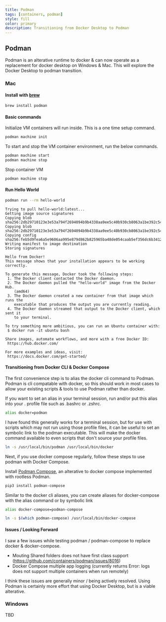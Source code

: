 ```yaml
---
title: Podman
tags: [containers, podman]
style: fill
color: primary
description: Transitioning from Docker Desktop to Podman
---
```



## Podman

Podman is an alterative runtime to docker & can now operate as a replacement for docker desktop on Windows & Mac.  This will explore the Docker Desktop to podman transition.

### Mac

#### Install with [brew](/articles/brew)

```bash
brew install podman
```

#### Basic commands

Initialize VM containers will run inside.  This is a one time setup command.
```bash
podman machine init
```

To start and stop the VM container environment, run the below commands.
```bash
podman machine start
podman machine stop
```

Stop container VM
```bash
podman machine stop
```

#### Run Hello World

```bash
podman run --rm hello-world
```
```
Trying to pull hello-world:latest...
Getting image source signatures
Copying blob sha256:2db29710123e3e53a794f2694094b9b4338aa9ee5c40b930cb8063a1be392c54
Copying blob sha256:2db29710123e3e53a794f2694094b9b4338aa9ee5c40b930cb8063a1be392c54
Copying config sha256:feb5d9fea6a5e9606aa995e879d862b825965ba48de054caab5ef356dc6b3412
Writing manifest to image destination
Storing signatures

Hello from Docker!
This message shows that your installation appears to be working correctly.

To generate this message, Docker took the following steps:
 1. The Docker client contacted the Docker daemon.
 2. The Docker daemon pulled the "hello-world" image from the Docker Hub.
    (amd64)
 3. The Docker daemon created a new container from that image which runs the
    executable that produces the output you are currently reading.
 4. The Docker daemon streamed that output to the Docker client, which sent it
    to your terminal.

To try something more ambitious, you can run an Ubuntu container with:
 $ docker run -it ubuntu bash

Share images, automate workflows, and more with a free Docker ID:
 https://hub.docker.com/

For more examples and ideas, visit:
 https://docs.docker.com/get-started/
```

#### Transitioning from Docker CLI & Docker Compose

The first convenience step is to alias the docker cli command to Podman.  Podman is cli compatable with docker, so this should work in most cases to allow your existing scripts & tools to use Podman rather than docker. 

If you want to set an alias in your terminal session, run and/or put this alias into your . profile file such as .bashrc or .zshrc.
```bash
alias docker=podman
```

I have found this generally works for a terminal session, but for use with scripts which may not run using those profile files, it can be useful to set an symbolic link to the podman executable.  This will make the docker command available to even scripts that don't source your profile files.

```bash
ln -s /usr/local/bin/podman /usr/local/bin/docker
```



Next, if you use docker compose regularly, follow these steps to use podman with Docker Compose.  

Install [Podman Compose](https://github.com/containers/podman-compose), an alterative to docker compose implemented with rootless Podman.
```bash
pip3 install podman-compose
```

Similar to the docker cli aliases, you can create aliases for docker-compose with the alias command or by symbolic link
```bash
alias docker-compose=podman-compose
```

```bash
ln -s $(which podman-compose) /usr/local/bin/docker-compose
```

#### Issues / Looking Forward

I saw a few issues while testing podman / podman-compose to replace docker & docker-compose.

+ Mouting Shared folders does not have first class support (https://github.com/containers/podman/issues/8016)
+ Docker Compose multiple app logging (currently returns Error: logs does not support multiple containers when run remotely)


I think these issues are generally minor / being actively resolved.  Using Podman is certainly more effort that using Docker Desktop, but is a viable alterative.




### Windows
TBD